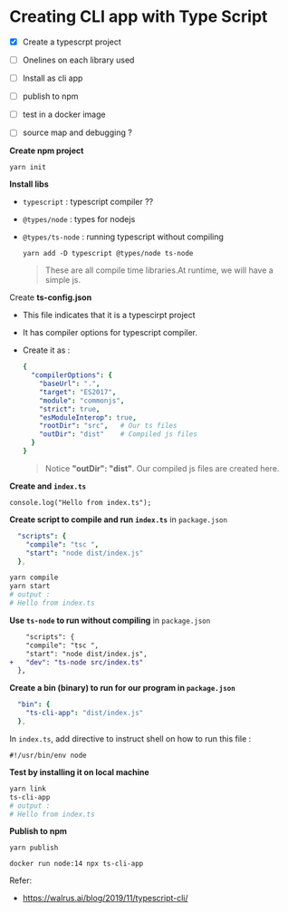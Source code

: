 # Creating CLI app with Type Script



- [x] Create a typescrpt project
- [ ] Onelines on  each library used
- [ ] Install as cli app
- [ ] publish to npm
- [ ] test in a docker image
- [ ] source map and debugging ?



**Create npm project** 

```
yarn init
```



**Install libs** 

- `typescript` : typescript compiler ??
- `@types/node` : types for nodejs
- `@types/ts-node` : running typescript without compiling

  ```
  yarn add -D typescript @types/node ts-node
  ```
  
  > These are all compile time libraries.At runtime, we will have a simple js.

  

Create **ts-config.json**

- This file indicates that it is a typescirpt project

- It has compiler options for typescript compiler.

- Create it as : 

  ```yaml
  {
    "compilerOptions": {
      "baseUrl": ".",
      "target": "ES2017",
      "module": "commonjs",
      "strict": true,
      "esModuleInterop": true,
      "rootDir": "src",   # Our ts files
      "outDir": "dist"    # Compiled js files
    }
  }
  ```

  > Notice **"outDir": "dist"**. Our compiled js files are created here.



**Create and `index.ts`**

```
console.log("Hello from index.ts");
```



**Create script to compile and run `index.ts`** in `package.json`

```yaml
  "scripts": {
    "compile": "tsc ",
    "start": "node dist/index.js"
  },
```

```bash
yarn compile
yarn start
# output : 
# Hello from index.ts
```



**Use `ts-node` to run without compiling** in `package.json`

```diff
	"scripts": {
    "compile": "tsc ",
    "start": "node dist/index.js",
+   "dev": "ts-node src/index.ts"
  },
```



**Create a bin (binary) to run for our program in `package.json`**

```yaml
  "bin": {
    "ts-cli-app": "dist/index.js"
  },
```

In `index.ts`, add directive to instruct shell on how to run this file : 

```
#!/usr/bin/env node
```



**Test by installing it on local machine** 

```bash
yarn link
ts-cli-app
# output : 
# Hello from index.ts
```





**Publish to npm** 

```
yarn publish

docker run node:14 npx ts-cli-app 

```



Refer: 

- https://walrus.ai/blog/2019/11/typescript-cli/